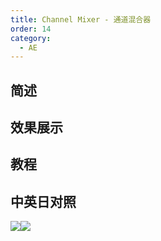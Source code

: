 ```yaml
---
title: Channel Mixer - 通道混合器
order: 14
category:
  - AE
---
```


## 简述

## 效果展示

## 教程

## 中英日对照

![](https://mir.yuelili.com/wp-content/uploads/user/AE/effects/AE-Effects-Color-Channel_Mixer.png)![](https://mir.yuelili.com/wp-content/uploads/user/AE/effects/AE-Effects-Color-Channel_Mixer_cn.png)
